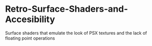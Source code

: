 # Retro-Surface-Shaders-and-Accesibility
Surface shaders that emulate the look of PSX textures and the lack of floating point operations
